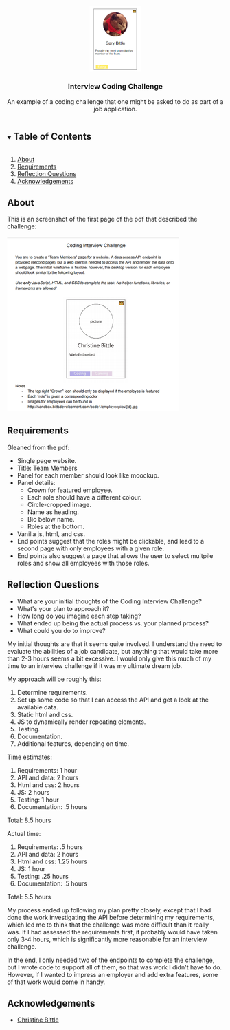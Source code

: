 <!-- PROJECT LOGO -->
<br />
<p align="center">
  <a href="https://github.com/github_username/HTTP5302_CodingChallenge">
    <img src="img/gary.png" alt="Gary Bittle as a project team member." width="120">
  </a>

  <h3 align="center">Interview Coding Challenge</h3>

  <p align="center">
    An example of a coding challenge that one might be asked to do as part of a job application.
  </p>
</p>



<!-- TABLE OF CONTENTS -->
<details open="open">
  <summary><h2 style="display: inline-block">Table of Contents</h2></summary>
  <ol>
    <li><a href="#about">About</a></li>
    <li><a href="#requirements">Requirements</a></li>
    <li><a href="#reflection-questions">Reflection Questions</a></li>
    <li><a href="#acknowledgements">Acknowledgements</a></li>
  </ol>
</details>



<!-- ABOUT THE PROJECT -->
## About

This is an screenshot of the first page of the pdf that described the challenge: <br><br>
<img src="img/assignmentSS.png" alt="You are to create a “Team Members” page for a website. A data access API endpoint is provided (second page), but a web client is needed to access the API and render the data onto a webpage. The initial wireframe is flexible, however, the desktop version for each employee should look similar to the following layout. Use only JavaScript, HTML, and CSS to complete the task. No helper functions, libraries, or frameworks are allowed!" width="400"><br>

## Requirements

Gleaned from the pdf:
<ul>
  <li>Single page website.</li>
  <li>Title: Team Members</li>
  <li>Panel for each member should look like moockup.</li>
  <li>Panel details:
    <ul>
      <li>Crown for featured employee.</li>
      <li>Each role should have a different colour.</li>
      <li>Circle-cropped image.</li>
      <li>Name as heading.</li>
      <li>Bio below name.</li>
      <li>Roles at the bottom.</li>
    </ul>
  </li>
  <li>Vanilla js, html, and css.</li>
  <li>End points suggest that the roles might be clickable, and lead to a second page with only employees with a given role.</li>
  <li>End points also suggest a page that allows the user to select multpile roles and show all employees with those roles.</li>
</ul>


## Reflection Questions

* What are your initial thoughts of the Coding Interview Challenge?
* What's your plan to approach it?
* How long do you imagine each step taking?
* What ended up being the actual process vs. your planned process?
* What could you do to improve?

My initial thoughts are that it seems quite involved. I understand the need to evaluate the abilities of a job candidate, but anything that would take more than 2-3 hours seems a bit excessive. I would only give this much of my time to an interview challenge if it was my ultimate dream job.

My approach will be roughly this:

<ol>
  <li>Determine requirements.</li>
  <li>Set up some code so that I can access the API and get a look at the available data.</li>
  <li>Static html and css.</li>
  <li>JS to dynamically render repeating elements.</li>
  <li>Testing.</li>
  <li>Documentation.
  <li>Additional features, depending on time.</li>
</ol>

Time estimates:
<ol>
  <li>Requirements: 1 hour</li>
  <li>API and data: 2 hours</li>
  <li>Html and css: 2 hours</li>
  <li>JS: 2 hours</li>
  <li>Testing: 1 hour</li>
  <li>Documentation: .5 hours</li>
</ol>

Total: 8.5 hours

Actual time:
<ol>
  <li>Requirements: .5 hours</li>
  <li>API and data: 2 hours</li>
  <li>Html and css: 1.25 hours</li>
  <li>JS: 1 hour</li>
  <li>Testing: .25 hours</li>
  <li>Documentation: .5 hours</li>
</ol>

Total: 5.5 hours

My process ended up following my plan pretty closely, except that I had done the work investigating the API before determining my requirements, which led me to think that the challenge was more difficult than it really was. If I had assessed the requirements first, it probably would have taken only 3-4 hours, which is significantly more reasonable for an interview challenge. 

In the end, I only needed two of the endpoints to complete the challenge, but I wrote code to support all of them, so that was work I didn't have to do. However, if I wanted to impress an employer and add extra features, some of that work would come in handy.




<!-- ACKNOWLEDGEMENTS -->
## Acknowledgements

* [Christine Bittle](https://www.linkedin.com/in/christinebittle/?originalSubdomain=ca)
